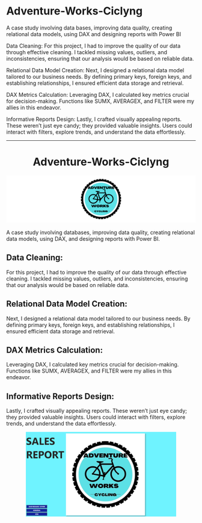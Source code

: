 # Adventure-Works-Ciclyng
A case study involving data bases, improving data quality, creating relational data models, using DAX and designing reports with Power BI

Data Cleaning: 
For this project, I had to improve the quality of our data through effective cleaning. I tackled missing values, outliers, and inconsistencies, ensuring that our analysis would be based on reliable data.

Relational Data Model Creation: 
Next, I designed a relational data model tailored to our business needs. By defining primary keys, foreign keys, and establishing relationships, I ensured efficient data storage and retrieval.

DAX Metrics Calculation: 
Leveraging DAX, I calculated key metrics crucial for decision-making. Functions like SUMX, AVERAGEX, and FILTER were my allies in this endeavor.

Informative Reports Design: 
Lastly, I crafted visually appealing reports. These weren’t just eye candy; they provided valuable insights. Users could interact with filters, explore trends, and understand the data effortlessly.

---

<div align="center">
  <h1>Adventure-Works-Ciclyng</h1>
  <img src="https://github.com/MLopezCastro/Adventure-Works-Ciclyng/blob/main/logo.png" alt="Adventure Works Ciclyng Logo" width="1200">
</div>

<p>A case study involving databases, improving data quality, creating relational data models, using DAX, and designing reports with Power BI.</p>

<h2>Data Cleaning:</h2>
<p>For this project, I had to improve the quality of our data through effective cleaning. I tackled missing values, outliers, and inconsistencies, ensuring that our analysis would be based on reliable data.</p>

<h2>Relational Data Model Creation:</h2>
<p>Next, I designed a relational data model tailored to our business needs. By defining primary keys, foreign keys, and establishing relationships, I ensured efficient data storage and retrieval.</p>

<h2>DAX Metrics Calculation:</h2>
<p>Leveraging DAX, I calculated key metrics crucial for decision-making. Functions like SUMX, AVERAGEX, and FILTER were my allies in this endeavor.</p>

<h2>Informative Reports Design:</h2>
<p>Lastly, I crafted visually appealing reports. These weren’t just eye candy; they provided valuable insights. Users could interact with filters, explore trends, and understand the data effortlessly.</p>

<div align="center">
  <img src="https://github.com/MLopezCastro/Adventure-Works-Ciclyng/blob/main/portada.png" alt="Adventure Works Ciclyng Portada" width="400">
</div>
